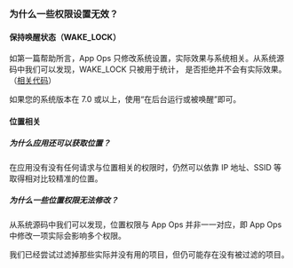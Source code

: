 ### 为什么一些权限设置无效？

#### 保持唤醒状态（WAKE_LOCK）

如第一篇帮助所言，App Ops 只修改系统设置，实际效果与系统相关。从系统源码中我们可以发现，WAKE_LOCK 只被用于统计，
是否拒绝并不会有实际效果。（[相关代码](https://github.com/aosp-mirror/platform_frameworks_base/blob/oreo-release/services/core/java/com/android/server/power/Notifier.java#L191-L193)）

如果您的系统版本在 7.0 或以上，使用“在后台运行或被唤醒”即可。

#### 位置相关

##### 为什么应用还可以获取位置？

在应用没有没有任何请求与位置相关的权限时，仍然可以依靠 IP 地址、SSID 等取得相对比较精准的位置。

##### 为什么一些位置权限无法修改？

从系统源码中我们可以发现，位置权限与 App Ops 并非一一对应，即 App Ops 中修改一项实际会影响多个权限。

我们已经尝试过滤掉那些实际并没有用的项目，但仍可能存在没有被过滤的项目。